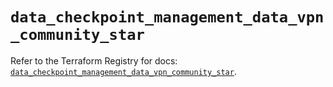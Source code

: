 # `data_checkpoint_management_data_vpn_community_star`

Refer to the Terraform Registry for docs: [`data_checkpoint_management_data_vpn_community_star`](https://registry.terraform.io/providers/checkpointsw/checkpoint/2.11.0/docs/data-sources/management_data_vpn_community_star).
